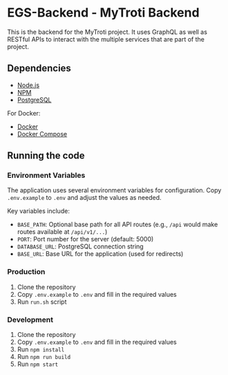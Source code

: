 # EGS-Backend - MyTroti Backend

This is the backend for the MyTroti project. It uses GraphQL as well as RESTful APIs to interact with the multiple services that are part of the project.

## Dependencies

- [Node.js](https://nodejs.org/en/)
- [NPM](https://www.npmjs.com/)
- [PostgreSQL](https://www.postgresql.org/)

For Docker:

- [Docker](https://www.docker.com/)
- [Docker Compose](https://docs.docker.com/compose/)

## Running the code

### Environment Variables

The application uses several environment variables for configuration. Copy `.env.example` to `.env` and adjust the values as needed.

Key variables include:

- `BASE_PATH`: Optional base path for all API routes (e.g., `/api` would make routes available at `/api/v1/...`)
- `PORT`: Port number for the server (default: 5000)
- `DATABASE_URL`: PostgreSQL connection string
- `BASE_URL`: Base URL for the application (used for redirects)

### Production

1. Clone the repository
2. Copy `.env.example` to `.env` and fill in the required values
3. Run `run.sh` script

### Development

1. Clone the repository
2. Copy `.env.example` to `.env` and fill in the required values
3. Run `npm install`
4. Run `npm run build`
5. Run `npm start`

